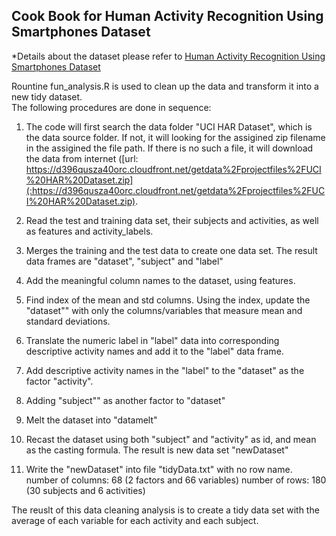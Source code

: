 Cook Book for Human Activity Recognition Using Smartphones Dataset
---------
*Details about the dataset please refer to  [Human Activity Recognition Using Smartphones Dataset](https://)

Rountine fun_analysis.R is used to clean up the data and transform it into a new tidy dataset.   
The following procedures are done in sequence:

1. The code will first search the data folder "UCI HAR Dataset", which is the data source folder. If not, it will looking for the assigined zip filename in the assigined the file path. If there is no such a file, it will download the data from internet ([url: https://d396qusza40orc.cloudfront.net/getdata%2Fprojectfiles%2FUCI%20HAR%20Dataset.zip](:https://d396qusza40orc.cloudfront.net/getdata%2Fprojectfiles%2FUCI%20HAR%20Dataset.zip). 

2. Read the test and training data set, their subjects and activities, as well as features and activity_labels. 

3. Merges the training and the test data to create one data set. The result data frames are "dataset", "subject" and "label"  

4. Add the meaningful column names to the dataset, using features.

5. Find index of the mean and std columns. Using the index, update the "dataset"" with only the columns/variables that measure mean and standard deviations.

6. Translate the numeric label in "label" data into corresponding descriptive activity names and add it to the "label" data frame.

7. Add descriptive activity names in the "label" to the "dataset" as the factor "activity".

8. Adding "subject"" as another factor to "dataset"

9. Melt the dataset into "datamelt"

10. Recast the dataset using both "subject" and "activity" as id, and mean as the casting formula. The result is new data set "newDataset"

11. Write the "newDataset" into file "tidyData.txt" with no row name. number of columns: 68 (2 factors and 66 variables) number of rows: 180 (30 subjects and 6 activities)

The reuslt of this data cleaning analysis is to create a tidy data set with the average of each variable for each activity and each subject. 